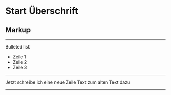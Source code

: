 # Start Überschrift

## Markup

---

Bulleted list
* Zeile 1
* Zeile 2
* Zeile 3
***

Jetzt schreibe ich eine neue Zeile Text zum alten Text dazu
***
